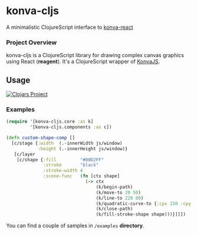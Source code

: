 # konva-cljs

A minimalistic ClojureScript interface to [konva-react](https://github.com/konvajs/react-konva)

### Project Overview

konva-cljs is a ClojureScript library for drawing complex canvas graphics using React (**reagent**). It's a ClojureScript wrapper of [KonvaJS](https://konvajs.org/).


## Usage

[![Clojars Project](https://clojars.org/konva-cljs/latest-version.svg)](https://clojars.org/konva-cljs)


### Examples
```clojure
(require '[konva-cljs.core :as k]
         '[konva-cljs.components :as c])

(defn custom-shape-comp []
  [c/stage {:width  (.-innerWidth js/window)
            :height (.-innerHeight js/window)}
   [c/layer
    [c/shape {:fill         "#00D2FF"
              :stroke       "black"
              :stroke-width 4
              :scene-func   (fn [ctx shape]
                              (-> ctx
                                  (k/begin-path)
                                  (k/move-to 20 50)
                                  (k/line-to 220 80)
                                  (k/quadratic-curve-to {:cpx 150 :cpy 100 :x 260 :y 170})
                                  (k/close-path)
                                  (k/fill-stroke-shape shape)))}]]])
```

You can find a couple of samples in `/examples` **directory**.